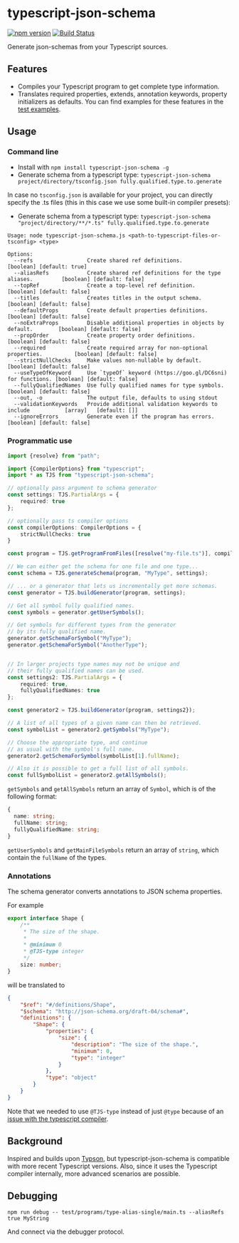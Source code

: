 # typescript-json-schema

[![npm version](https://img.shields.io/npm/v/typescript-json-schema.svg)](https://www.npmjs.com/package/typescript-json-schema) [![Build Status](https://travis-ci.org/YousefED/typescript-json-schema.svg?branch=master)](https://travis-ci.org/YousefED/typescript-json-schema)

Generate json-schemas from your Typescript sources.

## Features

* Compiles your Typescript program to get complete type information.
* Translates required properties, extends, annotation keywords, property initializers as defaults. You can find examples for these features in the [test examples](https://github.com/YousefED/typescript-json-schema/tree/master/test/programs).

## Usage

### Command line

* Install with `npm install typescript-json-schema -g`
* Generate schema from a typescript type: `typescript-json-schema project/directory/tsconfig.json fully.qualified.type.to.generate`

In case no `tsconfig.json` is available for your project, you can directly specify the .ts files (this in this case we use some built-in compiler presets):

* Generate schema from a typescript type: `typescript-json-schema "project/directory/**/*.ts" fully.qualified.type.to.generate`

```
Usage: node typescript-json-schema.js <path-to-typescript-files-or-tsconfig> <type>

Options:
  --refs                 Create shared ref definitions.                              [boolean] [default: true]
  --aliasRefs            Create shared ref definitions for the type aliases.         [boolean] [default: false]
  --topRef               Create a top-level ref definition.                          [boolean] [default: false]
  --titles               Creates titles in the output schema.                        [boolean] [default: false]
  --defaultProps         Create default properties definitions.                      [boolean] [default: false]
  --noExtraProps         Disable additional properties in objects by default.        [boolean] [default: false]
  --propOrder            Create property order definitions.                          [boolean] [default: false]
  --required             Create required array for non-optional properties.          [boolean] [default: false]
  --strictNullChecks     Make values non-nullable by default.                        [boolean] [default: false]
  --useTypeOfKeyword     Use `typeOf` keyword (https://goo.gl/DC6sni) for functions. [boolean] [default: false]
  --fullyQualifiedNames  Use fully qualified names for type symbols.                 [boolean] [default: false]
  --out, -o              The output file, defaults to using stdout
  --validationKeywords   Provide additional validation keywords to include           [array]   [default: []]
  --ignoreErrors         Generate even if the program has errors.                    [boolean] [default: false]
```

### Programmatic use

```ts
import {resolve} from "path";

import {CompilerOptions} from "typescript";
import * as TJS from "typescript-json-schema";

// optionally pass argument to schema generator
const settings: TJS.PartialArgs = {
    required: true
};

// optionally pass ts compiler options
const compilerOptions: CompilerOptions = {
    strictNullChecks: true
}

const program = TJS.getProgramFromFiles([resolve("my-file.ts")], compilerOptions);

// We can either get the schema for one file and one type...
const schema = TJS.generateSchema(program, "MyType", settings);

// ... or a generator that lets us incrementally get more schemas.
const generator = TJS.buildGenerator(program, settings);

// Get all symbol fully qualified names.
const symbols = generator.getUserSymbols();

// Get symbols for different types from the generator
// by its fully qualified name.
generator.getSchemaForSymbol("MyType");
generator.getSchemaForSymbol("AnotherType");


// In larger projects type names may not be unique and
// their fully qualified names can be used.
const settings2: TJS.PartialArgs = {
    required: true,
    fullyQualifiedNames: true
};

const generator2 = TJS.buildGenerator(program, settings2});

// A list of all types of a given name can then be retrieved.
const symbolList = generator2.getSymbols("MyType");

// Choose the appropriate type, and continue
// as usual with the symbol's full name.
generator2.getSchemaForSymbol(symbolList[1].fullName);

// Also it is possible to get a full list of all symbols.
const fullSymbolList = generator2.getAllSymbols();
```

`getSymbols` and `getAllSymbols` return an array of `Symbol`, which is of the
following format:

```ts
{
  name: string;
  fullName: string;
  fullyQualifiedName: string;
}
```

`getUserSymbols` and `getMainFileSymbols` return an array of `string`, which contain
the `fullName` of the types.

### Annotations

The schema generator converts annotations to JSON schema properties.

For example

```ts
export interface Shape {
    /**
     * The size of the shape.
     *
     * @minimum 0
     * @TJS-type integer
     */
    size: number;
}
```

will be translated to

```json
{
    "$ref": "#/definitions/Shape",
    "$schema": "http://json-schema.org/draft-04/schema#",
    "definitions": {
        "Shape": {
            "properties": {
                "size": {
                    "description": "The size of the shape.",
                    "minimum": 0,
                    "type": "integer"
                }
            },
            "type": "object"
        }
    }
}
```

Note that we needed to use `@TJS-type` instead of just `@type` because of an [issue with the typescript compiler](https://github.com/Microsoft/TypeScript/issues/13498).

## Background

Inspired and builds upon [Typson](https://github.com/lbovet/typson/), but typescript-json-schema is compatible with more recent Typescript versions. Also, since it uses the Typescript compiler internally, more advanced scenarios are possible.

## Debugging

`npm run debug -- test/programs/type-alias-single/main.ts --aliasRefs true MyString`

And connect via the debugger protocol.

